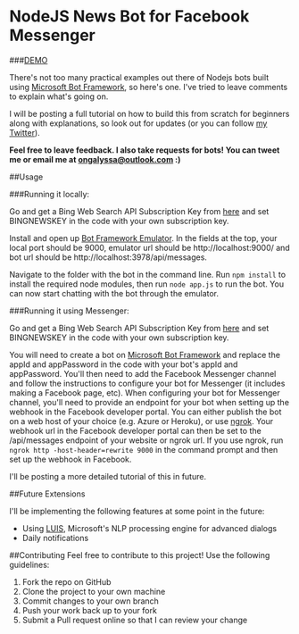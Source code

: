 # NodeJS News Bot for Facebook Messenger

###[DEMO](https://www.messenger.com/t/1363604437002370)

There's not too many practical examples out there of Nodejs bots built using [Microsoft Bot Framework](https://dev.botframework.com/), so here's one. I've tried to leave comments to explain what's going on. 

I will be posting a full tutorial on how to build this from scratch for beginners along with explanations, so look out for updates (or you can follow [my Twitter](https://twitter.com/alyssaong1337)). 

**Feel free to leave feedback. I also take requests for bots! You can tweet me or email me at ongalyssa@outlook.com :)**

##Usage

###Running it locally:

Go and get a Bing Web Search API Subscription Key from [here](https://www.microsoft.com/cognitive-services/en-us/bing-web-search-api) and set BINGNEWSKEY in the code with your own subscription key. 

Install and open up [Bot Framework Emulator](https://docs.botframework.com/en-us/tools/bot-framework-emulator/). In the fields at the top, your local port should be 9000, emulator url should be http://localhost:9000/ and bot url should be http://localhost:3978/api/messages. 

Navigate to the folder with the bot in the command line. Run `npm install` to install the required node modules, then run `node app.js` to run the bot. You can now start chatting with the bot through the emulator.

###Running it using Messenger:

Go and get a Bing Web Search API Subscription Key from [here](https://www.microsoft.com/cognitive-services/en-us/bing-web-search-api) and set BINGNEWSKEY in the code with your own subscription key.

You will need to create a bot on [Microsoft Bot Framework](https://dev.botframework.com/) and replace the appId and appPassword in the code with your bot's appId and appPassword. You'll then need to add the Facebook Messenger channel and follow the instructions to configure your bot for Messenger (it includes making a Facebook page, etc). When configuring your bot for Messenger channel, you'll need to provide an endpoint for your bot when setting up the webhook in the Facebook developer portal. You can either publish the bot on a web host of your choice (e.g. Azure or Heroku), or use [ngrok](https://ngrok.com). Your webhook url in the Facebook developer portal can then be set to the /api/messages endpoint of your website or ngrok url. If you use ngrok, run `ngrok http -host-header=rewrite 9000` in the command prompt and then set up the webhook in Facebook.

I'll be posting a more detailed tutorial of this in future.

##Future Extensions

I'll be implementing the following features at some point in the future:
- Using [LUIS](https://www.luis.ai), Microsoft's NLP processing engine for advanced dialogs
- Daily notifications

##Contributing
Feel free to contribute to this project! Use the following guidelines:

1. Fork the repo on GitHub
2. Clone the project to your own machine
3. Commit changes to your own branch
4. Push your work back up to your fork
5. Submit a Pull request online so that I can review your change

